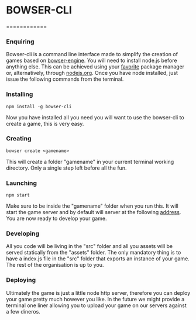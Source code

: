 # BOWSER-CLI
============

### Enquiring

Bowser-cli is a command line interface made to simplify the creation of games based on [bowser-engine](https://github.com/bowserjs/bowser-engine). You will need to install node.js before anything else. This can be achieved using your [favorite](http://www.macports.org/) package manager or, alternatively, through [nodejs.org](http://nodejs.org). Once you have node installed, just issue the following commands from the terminal.

### Installing

```
npm install -g bowser-cli
```

Now you have installed all you need you will want to use the bowser-cli to create a game, this is very easy.

### Creating

```
bowser create <gamename>
```

This will create a folder "gamename" in your current terminal working directory.
Only a single step left before all the fun.

### Launching

```
npm start
```

Make sure to be inside the "gamename" folder when you run this. It will start the game server and by default will server at the following [address](http://localhost:8000). You are now ready to develop your game.

### Developing

All you code will be living in the "src" folder and all you assets will be served statically from the "assets" folder. The only mandatory thing is to have a index.js file in the "src" folder that exports an instance of your game. The rest of the organisation is up to you.

### Deploying

Ultimately the game is just a little node http server, therefore you can deploy your game pretty much however you like. In the future we might provide a terminal one liner allowing you to upload your game on our servers against a few dineros.

